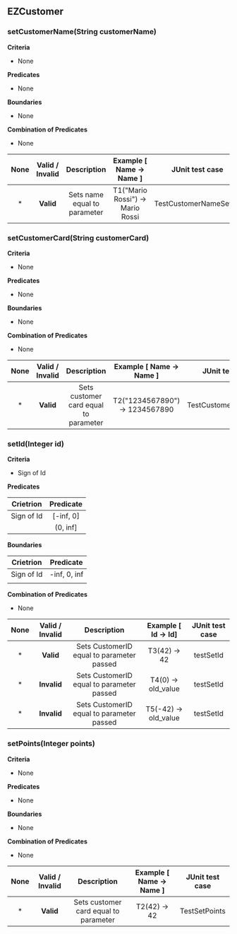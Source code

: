 ## EZCustomer

### setCustomerName(String customerName)

**Criteria**

* None

**Predicates**

* None

**Boundaries**

* None

**Combination of Predicates**

* None

| None | Valid / Invalid |         Description          |     Example [ Name -> Name ]     |    JUnit test case     |
| :--: | :-------------: | :--------------------------: | :------------------------------: | :--------------------: |
|  *   |    **Valid**    | Sets name equal to parameter | T1("Mario Rossi") -> Mario Rossi | TestCustomerNameSetter |

### 

### setCustomerCard(String customerCard)

**Criteria**

* None

**Predicates**

* None

**Boundaries**

* None

**Combination of Predicates**

* None

| None | Valid / Invalid |              Description              |    Example [ Name -> Name ]    |    JUnit test case     |
| :--: | :-------------: | :-----------------------------------: | :----------------------------: | :--------------------: |
|  *   |    **Valid**    | Sets customer card equal to parameter | T2("1234567890") -> 1234567890 | TestCustomerCardSetter |

### setId(Integer id)

**Criteria**

- Sign of Id

**Predicates**

| Crietrion  | Predicate |
| :--------: | :-------: |
| Sign of Id | [-inf, 0] |
|            | (0, inf]  |



**Boundaries**

| Crietrion  |  Predicate   |
| :--------: | :----------: |
| Sign of Id | -inf, 0, inf |
|            |              |



**Combination of Predicates**

* None



| None | Valid / Invalid |                Description                | Example [ Id -> Id]  | JUnit test case |
| :--: | :-------------: | :---------------------------------------: | :------------------: | :-------------: |
|  *   |    **Valid**    | Sets CustomerID equal to parameter passed |     T3(42) -> 42     |    testSetId    |
|  *   |   **Invalid**   | Sets CustomerID equal to parameter passed |  T4(0) -> old_value  |    testSetId    |
|  *   |   **Invalid**   | Sets CustomerID equal to parameter passed | T5(-42) -> old_value |    testSetId    |



### setPoints(Integer points)

**Criteria**

* None

**Predicates**

* None

**Boundaries**

* None

**Combination of Predicates**

* None

| None | Valid / Invalid |              Description              | Example [ Name -> Name ] | JUnit test case |
| :--: | :-------------: | :-----------------------------------: | :----------------------: | :-------------: |
|  *   |    **Valid**    | Sets customer card equal to parameter |       T2(42) -> 42       |  TestSetPoints  |

### 